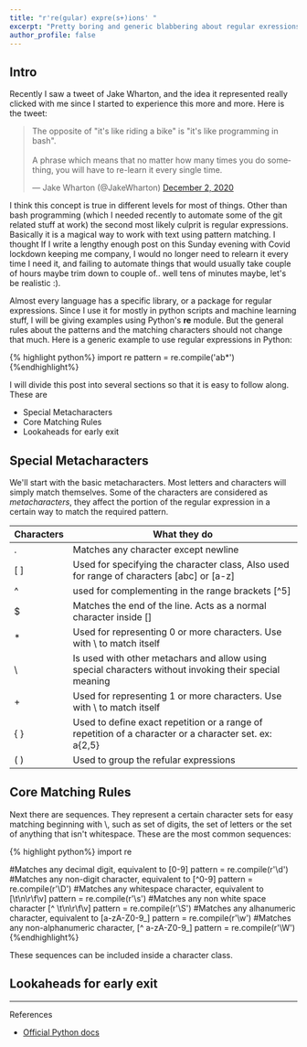 ```yaml
---
title: "r're(gular) expre(s+)ions' "
excerpt: "Pretty boring and generic blabbering about regular exressions"
author_profile: false
---
```


## Intro

Recently I saw a tweet of Jake Wharton, and the idea it represented really clicked with
me since I started to experience this more and more. Here is the tweet:

<blockquote class="twitter-tweet"><p lang="en" dir="ltr">The opposite of &quot;it&#39;s like riding a bike&quot; is &quot;it&#39;s like programming in bash&quot;.<br><br>A phrase which means that no matter how many times you do something, you will have to re-learn it every single time.</p>&mdash; Jake Wharton (@JakeWharton) <a href="https://twitter.com/JakeWharton/status/1334177665356587008?ref_src=twsrc%5Etfw">December 2, 2020</a></blockquote> <script async src="https://platform.twitter.com/widgets.js" charset="utf-8"></script> 

I think this concept is true in different levels for most of things. Other than bash programming (which
I needed recently to automate some of the git related stuff at work) the second most likely culprit is
regular expressions. Basically it is a magical way to work with text using pattern matching. I thought If
I write a lengthy enough post on this Sunday evening with Covid lockdown keeping me company, I would no longer
need to relearn it every time I need it, and failing to automate things that would usually take couple of hours
maybe trim down to couple of.. well tens of minutes maybe, let's be realistic :).

Almost every language has a specific library, or a package for regular expressions. Since I use it for
mostly in python scripts and machine learning stuff, I will be giving examples using Python's **re** module.
But the general rules about the patterns and the matching characters should not change that much.
Here is a generic example to use regular expressions in Python:

{% highlight python%}
import re
pattern = re.compile('ab\*')
{%endhighlight%}

I will divide this post into several sections so that it is easy to follow along. These are

- Special Metacharacters
- Core Matching Rules
- Lookaheads for early exit

## Special Metacharacters

We'll start with the basic metacharacters. Most letters and characters will simply match themselves.
Some of the characters are considered as _metacharacters_, they affect the portion of the regular expression
in a certain way to match the required pattern.

| Characters | What they do                                                                                           |
| ---------- | ------------------------------------------------------------------------------------------------------ |
| .          | Matches any character except newline                                                                   |
| [ ]        | Used for specifying the character class, Also used for range of characters [abc] or [a-z]              |
| ^          | used for complementing in the range brackets [^5]                                                      |
| $          | Matches the end of the line. Acts as a normal character inside []                                      |
| \*         | Used for representing 0 or more characters. Use with \\ to match itself                                |
| \\         | Is used with other metachars and allow using special characters without invoking their special meaning |
| +          | Used for representing 1 or more characters. Use with \\ to match itself                                |
| { }        | Used to define exact repetition or a range of repetition of a character or a character set. ex: a{2,5} |
| ( )        | Used to group the refular expressions                                                                  |

## Core Matching Rules

Next there are sequences. They represent a certain character sets for easy matching beginning with \\, such as set of digits,
the set of letters or the set of anything that isn't whitespace. These are the most common sequences:

{% highlight python%}
import re

#Matches any decimal digit, equivalent to [0-9]
pattern = re.compile(r'\d')
#Matches any non-digit character, equivalent to [^0-9]
pattern = re.compile(r'\D')
#Matches any whitespace character, equivalent to [\t\n\r\f\v]
pattern = re.compile(r'\s')
#Matches any non white space character [^ \t\n\r\f\v]
pattern = re.compile(r'\S')
#Matches any alhanumeric character, equivalent to [a-zA-Z0-9_]
pattern = re.compile(r'\w')
#Matches any non-alphanumeric character, [^ a-zA-Z0-9\_]
pattern = re.compile(r'\W')
{%endhighlight%}

These sequences can be included inside a character class.

## Lookaheads for early exit

---

References

- [Official Python docs](https://docs.python.org/3/howto/regex.html)
